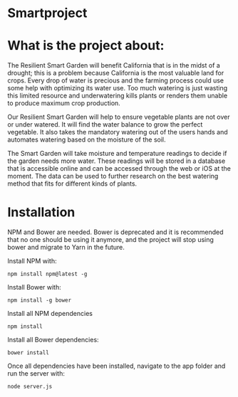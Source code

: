 # Smartproject
<h1>What is the project about:</h1>
<p> The Resilient Smart Garden will benefit California that is in the midst of a drought; 
this is a problem because California is the most valuable land for crops. Every drop of water is precious and the farming 
process could use some help with optimizing its water use. Too much watering is just wasting this limited 
resource and underwatering kills plants or renders them unable to produce maximum crop production.
</p>

<p>
Our Resilient Smart Garden will help to ensure vegetable plants are not over or under watered. It will 
find the water balance to grow the perfect vegetable. It also takes the mandatory watering out of the 
users hands and automates watering based on the moisture of the soil.
</p>

<p>
The Smart Garden will take moisture and temperature readings to decide if the garden needs more water. 
These readings will be stored in a database that is accessible online and can be accessed through the web or 
iOS at the moment. The data can be used to further research on the best watering method that fits for different kinds of plants.
</p>

<h1>Installation</h1>

NPM and Bower are needed. Bower is deprecated and it is recommended that no one should be using it anymore, and the
project will stop using bower and migrate to Yarn in the future.

Install NPM with:

<pre><code>npm install npm@latest -g</code></pre>

Install Bower with: 

<pre><code>npm install -g bower </code></pre>

Install all NPM dependencies
<pre><code>npm install</code></pre>


Install all Bower dependencies:
<pre><code>bower install</code></pre>

<p>
Once all dependencies have been installed, navigate to the app folder and run the server with:

<pre><code>node server.js</code></pre>
</p>
